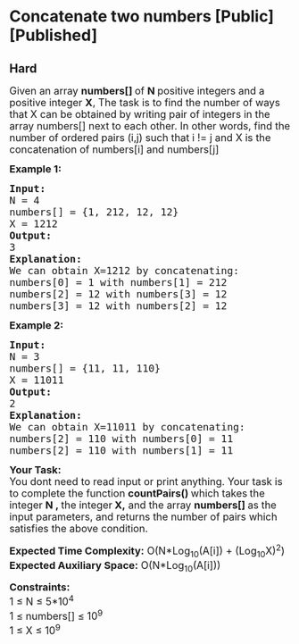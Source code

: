 # Concatenate two numbers [Public][Published]
## Hard 
<div class="problem-statement">
                <p></p><p><span style="font-size:18px">Given an array&nbsp;<strong>numbers</strong><strong>[]&nbsp;</strong>of&nbsp;<strong>N&nbsp;</strong>positive integers and a positive integer <strong>X</strong>, The task is to find the number of ways that X can be obtained by writing pair of integers in the array numbers[] next to each other. In other words, find the number of ordered pairs (i,j) such that i != j and X is the concatenation of numbers[i] and numbers[j]</span></p>

<p><span style="font-size:18px"><strong>Example 1:</strong></span></p>

<pre><span style="font-size:18px"><strong>Input:</strong>
N = 4 
numbers[] = {1, 212, 12, 12}
X = 1212
<strong>Output:</strong>
3
<strong>Explanation:</strong>
We can obtain X=1212 by concatenating:
numbers[0] = 1 with numbers[1] = 212
numbers[2] = 12 with numbers[3] = 12
numbers[3] = 12 with numbers[2] = 12
</span></pre>

<p><span style="font-size:18px"><strong>Example 2:</strong></span></p>

<pre><span style="font-size:18px"><strong>Input: </strong>
N = 3
numbers[] = {11, 11, 110}
X = 11011
<strong>Output:</strong>
2
<strong>Explanation:
</strong>We can obtain X=11011 by concatenating:
numbers[2] = 110 with numbers[0] = 11
numbers[2] = 110 with numbers[1] = 11
</span></pre>

<p><span style="font-size:18px"><strong>Your Task:</strong><br>
You dont need to read input or print anything. Your task is to complete the function&nbsp;<strong>countPairs()&nbsp;</strong>which takes<strong>&nbsp;</strong>the integer&nbsp;<strong>N ,&nbsp;</strong>the integer<strong> X,</strong>&nbsp;and the array&nbsp;<strong>numbers[]&nbsp;</strong>as the input parameters, and returns the number of pairs which satisfies the above condition.</span></p>

<p><span style="font-size:18px"><strong>Expected Time Complexity:</strong>&nbsp;O(N*Log<sub>10</sub>(A[i]) +&nbsp;(Log<sub>10</sub>X)<sup>2</sup>)<br>
<strong>Expected Auxiliary Space:</strong>&nbsp;O(N*Log<sub>10</sub>(A[i]))</span></p>

<p><span style="font-size:18px"><strong>Constraints:</strong><br>
1 ≤ N&nbsp;≤ 5*10<sup>4</sup><sup>&nbsp;</sup><br>
1 ≤ numbers[]&nbsp;≤ 10<sup>9</sup><br>
1 ≤ X ≤ 10<sup>9</sup></span></p>
 <p></p>
            </div>